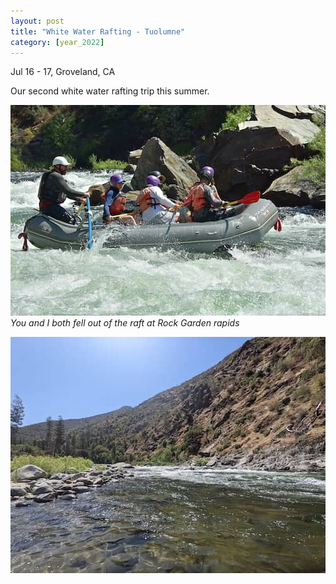 ```yaml
---
layout: post
title: "White Water Rafting - Tuolumne"
category: [year_2022]
---
```

Jul 16  - 17, Groveland, CA

Our second white water rafting trip this summer.

![](images/whitewaterrafting1.jpg)
_You and I both fell out of the raft at Rock Garden rapids_

![](images/whitewaterrafting2.jpg)

